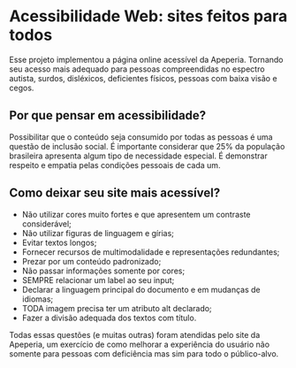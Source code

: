 # Acessibilidade Web: sites feitos para todos
Esse projeto implementou a página online acessível da Apeperia. Tornando seu acesso mais adequado para pessoas compreendidas no espectro autista, surdos, disléxicos, deficientes físicos, pessoas com baixa visão e cegos.

## Por que pensar em acessibilidade?
Possibilitar que o conteúdo seja consumido por todas as pessoas é uma questão de inclusão social. É importante considerar que 25% da população brasileira apresenta algum tipo de necessidade especial. É demonstrar respeito e empatia pelas condições pessoais de cada um.  

## Como deixar seu site mais acessível?
* Não utilizar cores muito fortes e que apresentem um contraste considerável;
* Não utilizar figuras de linguagem e gírias;
* Evitar textos longos;
* Fornecer recursos de multimodalidade e representações redundantes;
* Prezar por um conteúdo padronizado;
* Não passar informações somente por cores;
* SEMPRE relacionar um label ao seu input;
* Declarar a linguagem principal do documento e em mudanças de idiomas;
* TODA imagem precisa ter um atributo alt declarado;
* Fazer a divisão adequada dos textos com título.

Todas essas questões (e muitas outras) foram atendidas pelo site da Apeperia, um exercício de como melhorar a experiência do usuário não somente para pessoas com deficiência mas sim para todo o público-alvo. 
